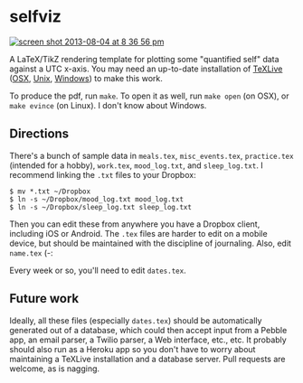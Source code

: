 selfviz
=======

[![screen shot 2013-08-04 at 8 36 56 pm](https://f.cloud.github.com/assets/87753/908139/51757926-fd80-11e2-936b-7b7879437c6c.png)](https://github.com/davidad/selfviz/releases)

A LaTeX/TikZ rendering template for plotting some "quantified self" data against a UTC x-axis.
You may need an up-to-date installation of [TeXLive](http://www.tug.org/texlive/) ([OSX](http://www.tug.org/mactex/), [Unix](http://mirror.ctan.org/systems/texlive/tlnet/install-tl-unx.tar.gz), [Windows](http://mirror.ctan.org/systems/texlive/tlnet/install-tl.zip))
to make this work.

To produce the pdf, run `make`. To open it as well, run `make open` (on OSX), or `make evince` (on Linux). I don't know about Windows.

Directions
----------

There's a bunch of sample data in `meals.tex`, `misc_events.tex`, `practice.tex` (intended for a hobby), `work.tex`,
`mood_log.txt`, and `sleep_log.txt`. I recommend linking the `.txt` files to your Dropbox:

    $ mv *.txt ~/Dropbox
    $ ln -s ~/Dropbox/mood_log.txt mood_log.txt
    $ ln -s ~/Dropbox/sleep_log.txt sleep_log.txt

Then you can edit these from anywhere you have a Dropbox client, including iOS or Android. The `.tex` files are harder
to edit on a mobile device, but should be maintained with the discipline of journaling. Also, edit `name.tex` (-:

Every week or so, you'll need to edit `dates.tex`.

Future work
-----------

Ideally, all these files (especially `dates.tex`) should be automatically generated out of a database, which could
then accept input from a Pebble app, an email parser, a Twilio parser, a Web interface, etc., etc.
It probably should also run as a Heroku app so you don't have to worry about maintaining a TeXLive installation and
a database server.
Pull requests are welcome, as is nagging.
